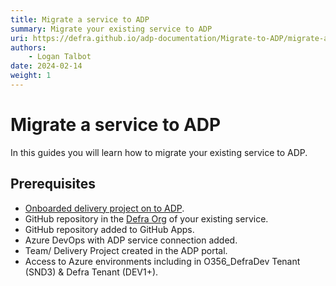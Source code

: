 ```yaml
---
title: Migrate a service to ADP
summary: Migrate your existing service to ADP
uri: https://defra.github.io/adp-documentation/Migrate-to-ADP/migrate-a-platform-service/
authors:
    - Logan Talbot
date: 2024-02-14
weight: 1
---
```

# Migrate a service to ADP

In this guides you will learn how to migrate your existing service to ADP.

## Prerequisites

- [Onboarded delivery project on to ADP](../Getting-Started/onboarding-a-delivery-project.md).
- GitHub repository in the [Defra Org](https://github.com/defra) of your existing service.
- GitHub repository added to GitHub Apps.
- Azure DevOps with ADP service connection added.
- Team/ Delivery Project created in the ADP portal.
- Access to Azure environments including in O356_DefraDev Tenant (SND3) & Defra Tenant (DEV1+).
